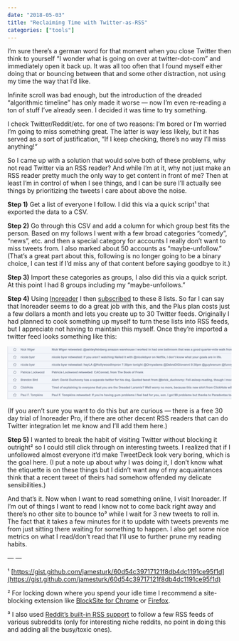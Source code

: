 ```yaml
---
date: "2018-05-03"
title: "Reclaiming Time with Twitter-as-RSS"
categories: ["tools"]
---
```


I’m sure there’s a german word for that moment when you close Twitter then think to yourself “I wonder what is going on over at twitter-dot-com” and immediately open it back up. It was all too often that I found myself either doing that or bouncing between that and some other distraction, not using my time the way that I’d like.

Infinite scroll was bad enough, but the introduction of the dreaded “algorithmic timeline” has only made it worse — now I’m even re-reading a ton of stuff I’ve already seen. I decided it was time to try something.

I check Twitter/Reddit/etc. for one of two reasons: I’m bored or I’m worried I’m going to miss something great. The latter is way less likely, but it has served as a sort of justification, “If I keep checking, there’s no way I’ll miss anything!”

So I came up with a solution that would solve both of these problems, why not read Twitter via an RSS reader? And while I’m at it, why not just make an RSS reader pretty much the only way to get content in front of me? Then at least I’m in control of when I see things, and I can be sure I’ll actually see things by prioritizing the tweets I care about above the noise.

**Step 1)** Get a list of everyone I follow. I did this via a quick script¹ that exported the data to a CSV.

**Step 2)** Go through this CSV and add a column for which group best fits the person. Based on my follows I went with a few broad categories “comedy”, “news”, etc. and then a special category for accounts I really don’t want to miss tweets from. I also marked about 50 accounts as “maybe-unfollow.” (That’s a great part about this, following is no longer going to be a binary choice, I can test if I’d miss any of that content before saying goodbye to it.)

**Step 3)** Import these categories as groups, I also did this via a quick script. At this point I had 8 groups including my “maybe-unfollows.”

**Step 4)** Using [Inoreader](https://www.inoreader.com) I then [subscribed](https://blog.inoreader.com/2014/10/rowing-down-twitter-stream-with.html) to these 8 lists. So far I can say that Inoreader seems to do a great job with this, and the Plus plan costs just a few dollars a month and lets you create up to 30 Twitter feeds. Originally I had planned to cook something up myself to turn these lists into RSS feeds, but I appreciate not having to maintain this myself. Once they’re imported a twitter feed looks something like this:

![I like the incredibly simple aesthetic, but there are other display options if this isn’t for you.](inoreader.png)

(If you aren’t sure you want to do this but are curious — there is a free 30 day trial of Inoreader Pro, if there are other decent RSS readers that can do Twitter integration let me know and I’ll add them here.)

**Step 5)** I wanted to break the habit of visiting Twitter without blocking it outright² so I could still click through on interesting tweets. I realized that if I unfollowed almost everyone it’d make TweetDeck look very boring, which is the goal here. (I put a note up about why I was doing it, I don’t know what the etiquette is on these things but I didn’t want any of my acquaintances think that a recent tweet of theirs had somehow offended my delicate sensibilities.)

And that’s it. Now when I want to read something online, I visit Inoreader. If I’m out of things I want to read I know not to come back right away and there’s no other site to bounce to³ while I wait for 3 new tweets to roll in. The fact that it takes a few minutes for it to update with tweets prevents me from just sitting there waiting for something to happen. I also get some nice metrics on what I read/don’t read that I’ll use to further prune my reading habits.

— —

¹ [https://gist.github.com/jamesturk/60d54c39717121f8db4dc1191ce95f1d](https://gist.github.com/jamesturk/60d54c39717121f8db4dc1191ce95f1d)

² For locking down where you spend your idle time I recommend a site-blocking extension like [BlockSite for Chrome](https://chrome.google.com/webstore/detail/block-site-website-blocke/eiimnmioipafcokbfikbljfdeojpcgbh) or [Firefox](https://addons.mozilla.org/en-US/firefox/addon/blocksite/).

³ I also used [Reddit’s built-in RSS support](https://www.reddit.com/wiki/rss) to follow a few RSS feeds of various subreddits (only for interesting niche reddits, no point in doing this and adding all the busy/toxic ones).

